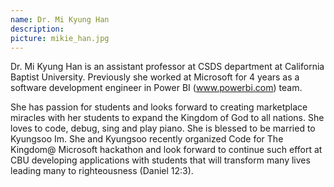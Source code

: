 ```yaml
---
name: Dr. Mi Kyung Han
description: 
picture: mikie_han.jpg 
---
```

Dr. Mi Kyung Han is an assistant professor at CSDS department at California Baptist University. Previously she worked at Microsoft for 4 years as a software development engineer in Power BI (www.powerbi.com) team.

She has passion for students and looks forward to creating marketplace miracles with her students to expand the Kingdom of God to all nations. She loves to code, debug, sing and play piano. She is blessed to be married to Kyungsoo Im. She and Kyungsoo recently organized Code for The Kingdom@ Microsoft hackathon and look forward to continue such effort at CBU developing applications with students that will transform many lives leading many to righteousness (Daniel 12:3).
